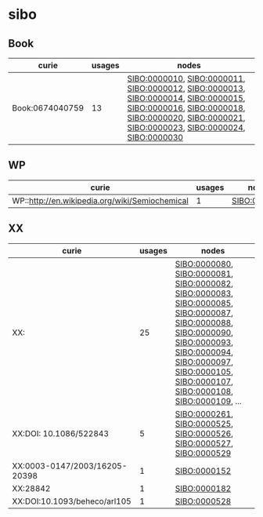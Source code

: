 # sibo

## Book

| curie           |   usages | nodes                                                                                                                                                                                                                                                                                                                                                                                                                                                                                                                                                                                                                                                                                                           |
|-----------------|----------|-----------------------------------------------------------------------------------------------------------------------------------------------------------------------------------------------------------------------------------------------------------------------------------------------------------------------------------------------------------------------------------------------------------------------------------------------------------------------------------------------------------------------------------------------------------------------------------------------------------------------------------------------------------------------------------------------------------------|
| Book:0674040759 |       13 | [SIBO:0000010](https://bioregistry.io/SIBO:0000010), [SIBO:0000011](https://bioregistry.io/SIBO:0000011), [SIBO:0000012](https://bioregistry.io/SIBO:0000012), [SIBO:0000013](https://bioregistry.io/SIBO:0000013), [SIBO:0000014](https://bioregistry.io/SIBO:0000014), [SIBO:0000015](https://bioregistry.io/SIBO:0000015), [SIBO:0000016](https://bioregistry.io/SIBO:0000016), [SIBO:0000018](https://bioregistry.io/SIBO:0000018), [SIBO:0000020](https://bioregistry.io/SIBO:0000020), [SIBO:0000021](https://bioregistry.io/SIBO:0000021), [SIBO:0000023](https://bioregistry.io/SIBO:0000023), [SIBO:0000024](https://bioregistry.io/SIBO:0000024), [SIBO:0000030](https://bioregistry.io/SIBO:0000030) |

## WP

| curie                                          |   usages | nodes                                               |
|------------------------------------------------|----------|-----------------------------------------------------|
| WP::http://en.wikipedia.org/wiki/Semiochemical |        1 | [SIBO:0000143](https://bioregistry.io/SIBO:0000143) |

## XX

| curie                         |   usages | nodes                                                                                                                                                                                                                                                                                                                                                                                                                                                                                                                                                                                                                                                                                                                                                                                                                          |
|-------------------------------|----------|--------------------------------------------------------------------------------------------------------------------------------------------------------------------------------------------------------------------------------------------------------------------------------------------------------------------------------------------------------------------------------------------------------------------------------------------------------------------------------------------------------------------------------------------------------------------------------------------------------------------------------------------------------------------------------------------------------------------------------------------------------------------------------------------------------------------------------|
| XX:<new dbxref>               |       25 | [SIBO:0000080](https://bioregistry.io/SIBO:0000080), [SIBO:0000081](https://bioregistry.io/SIBO:0000081), [SIBO:0000082](https://bioregistry.io/SIBO:0000082), [SIBO:0000083](https://bioregistry.io/SIBO:0000083), [SIBO:0000085](https://bioregistry.io/SIBO:0000085), [SIBO:0000087](https://bioregistry.io/SIBO:0000087), [SIBO:0000088](https://bioregistry.io/SIBO:0000088), [SIBO:0000090](https://bioregistry.io/SIBO:0000090), [SIBO:0000093](https://bioregistry.io/SIBO:0000093), [SIBO:0000094](https://bioregistry.io/SIBO:0000094), [SIBO:0000097](https://bioregistry.io/SIBO:0000097), [SIBO:0000105](https://bioregistry.io/SIBO:0000105), [SIBO:0000107](https://bioregistry.io/SIBO:0000107), [SIBO:0000108](https://bioregistry.io/SIBO:0000108), [SIBO:0000109](https://bioregistry.io/SIBO:0000109), ... |
| XX:DOI: 10.1086/522843        |        5 | [SIBO:0000261](https://bioregistry.io/SIBO:0000261), [SIBO:0000525](https://bioregistry.io/SIBO:0000525), [SIBO:0000526](https://bioregistry.io/SIBO:0000526), [SIBO:0000527](https://bioregistry.io/SIBO:0000527), [SIBO:0000529](https://bioregistry.io/SIBO:0000529)                                                                                                                                                                                                                                                                                                                                                                                                                                                                                                                                                        |
| XX:0003-0147/2003/16205-20398 |        1 | [SIBO:0000152](https://bioregistry.io/SIBO:0000152)                                                                                                                                                                                                                                                                                                                                                                                                                                                                                                                                                                                                                                                                                                                                                                            |
| XX:28842                      |        1 | [SIBO:0000182](https://bioregistry.io/SIBO:0000182)                                                                                                                                                                                                                                                                                                                                                                                                                                                                                                                                                                                                                                                                                                                                                                            |
| XX:DOI:10.1093/beheco/arl105  |        1 | [SIBO:0000528](https://bioregistry.io/SIBO:0000528)                                                                                                                                                                                                                                                                                                                                                                                                                                                                                                                                                                                                                                                                                                                                                                            |

